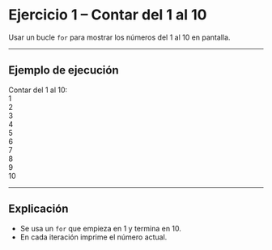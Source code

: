# Ejercicio 1 – Contar del 1 al 10

Usar un bucle `for` para mostrar los números del 1 al 10 en pantalla.

---

##  Ejemplo de ejecución
Contar del 1 al 10:  
1  
2  
3  
4  
5  
6  
7  
8  
9  
10  

---

## Explicación
- Se usa un `for` que empieza en 1 y termina en 10.  
- En cada iteración imprime el número actual.  
